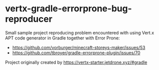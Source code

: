 # vertx-gradle-errorprone-bug-reproducer

Small sample project reproducing problem encountered with using Vert.x APT code generator in Gradle together with Error Prone:

* https://github.com/vorburger/minecraft-storeys-maker/issues/53
* https://github.com/tbroyer/gradle-errorprone-plugin/issues/70

Project originally created by https://vertx-starter.jetdrone.xyz/#gradle
